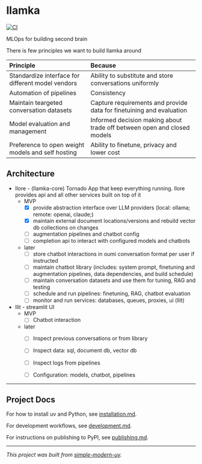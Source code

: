 # llamka
 
[![CI](https://github.com/walnutgeek/llamka/actions/workflows/ci.yml/badge.svg)](https://github.com/walnutgeek/llamka/actions/workflows/ci.yml)

MLOps for building second brain

There is few principles we want to build llamka around


| Principle | Because |
| :-- | :-- |
| Standardize interface for different model vendors | Ability to substitute and store conversations uniformly |
| Automation of pipelines | Consistency  |
| Maintain teargeted conversation datasets | Capture requirements and provide data for finetuining and evaluation |
| Model evaluation and management | Informed decision making about trade off between open and closed models |
| Preference to open weight models and self hosting | Ability to finetune, privacy and lower cost |



## Architecture

* llore - (llamka-core) Tornado App that keep everything running. llore provides api and all other services built on top of it
    * MVP
        - [x] provide abstraction interface over LLM providers (local: ollama;  remote: openai,  claude;)
        - [x] maintain external document locations/versions and rebuild vector db collections on changes
        - [ ] augmentation pipelines and chatbot config
        - [ ] completion api to interact with configured models and chatbots
    * later
        - [ ] store chatbot interactions in oumi conversation format per user if instructed
        - [ ] maintain chatbot library (includes: system prompt, finetuning and augmentation pipelines, data dependencies, and build schedule)
        - [ ] maintain conversation datasets and use them for tuning, RAG and testing
        - [ ] schedule and run pipelines: finetuning, RAG, chatbot evaluation 
        - [ ] monitor and run services: databases, queues, proxies, ui (llit)

* llit - streamlit UI 
    * MVP
        - [ ] Chatbot interaction 
    * later
        - [ ] Inspect previous conversations or from library
        - [ ] Inspect data: sql, document db, vector db
        - [ ] Inspect logs from pipelines
        - [ ] Configuration: models, chatbot, pipelines





* * *

## Project Docs

For how to install uv and Python, see [installation.md](installation.md).

For development workflows, see [development.md](development.md).

For instructions on publishing to PyPI, see [publishing.md](publishing.md).

* * *

*This project was built from
[simple-modern-uv](https://github.com/jlevy/simple-modern-uv).*
